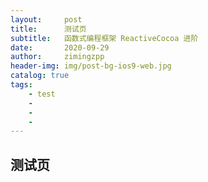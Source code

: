```yaml
---
layout:     post
title:      测试页
subtitle:   函数式编程框架 ReactiveCocoa 进阶
date:       2020-09-29
author:     zimingzpp
header-img: img/post-bg-ios9-web.jpg
catalog: true
tags:
    - test
    -
    -
    -
---
```


## 测试页
